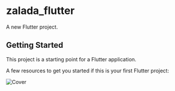 # zalada_flutter

A new Flutter project.

## Getting Started

This project is a starting point for a Flutter application.

A few resources to get you started if this is your first Flutter project:

![Cover](https://github.com/user-attachments/assets/c5fc75b4-559e-4460-9456-3ca30c75a337)
